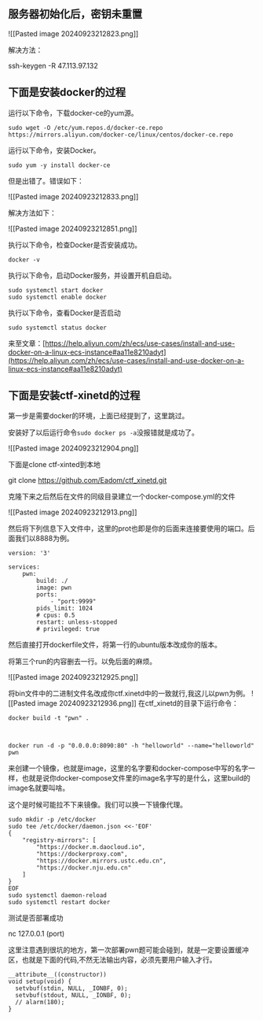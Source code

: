 ## 服务器初始化后，密钥未重置

![[Pasted image 20240923212823.png]]

解决方法：

ssh-keygen -R 47.113.97.132

## 下面是安装docker的过程

运行以下命令，下载docker-ce的yum源。

```
sudo wget -O /etc/yum.repos.d/docker-ce.repo https://mirrors.aliyun.com/docker-ce/linux/centos/docker-ce.repo
```

运行以下命令，安装Docker。

```
sudo yum -y install docker-ce
```

但是出错了。错误如下：

![[Pasted image 20240923212833.png]]

解决方法如下：

![[Pasted image 20240923212851.png]]

执行以下命令，检查Docker是否安装成功。

```
docker -v
```

执行以下命令，启动Docker服务，并设置开机自启动。

```
sudo systemctl start docker
sudo systemctl enable docker
```

执行以下命令，查看Docker是否启动

```
sudo systemctl status docker
```

来至文章：[https://help.aliyun.com/zh/ecs/use-cases/install-and-use-docker-on-a-linux-ecs-instance#aa11e8210adyt](https://help.aliyun.com/zh/ecs/use-cases/install-and-use-docker-on-a-linux-ecs-instance#aa11e8210adyt)

## 下面是安装ctf-xinetd的过程

第一步是需要docker的环境，上面已经提到了，这里跳过。

安装好了以后运行命令`sudo docker ps -a`没报错就是成功了。

![[Pasted image 20240923212904.png]]

下面是clone ctf-xinted到本地

git clone https://github.com/Eadom/ctf_xinetd.git

克隆下来之后然后在文件的同级目录建立一个docker-compose.yml的文件

![[Pasted image 20240923212913.png]]

然后将下列信息下入文件中，这里的prot也即是你的后面来连接要使用的端口。后面我们以8888为例。

```
version: '3'

services:
    pwn:
        build: ./
        image: pwn
        ports:
            - "port:9999"
        pids_limit: 1024
        # cpus: 0.5
        restart: unless-stopped
        # privileged: true
```

然后直接打开dockerfile文件，将第一行的ubuntu版本改成你的版本。

将第三个run的内容删去一行。以免后面的麻烦。

![[Pasted image 20240923212925.png]]

将bin文件中的二进制文件名改成你ctf.xinetd中的一致就行,我这儿以pwn为例。
![[Pasted image 20240923212936.png]]
在ctf_xinetd的目录下运行命令：

```
docker build -t "pwn" .



docker run -d -p "0.0.0.0:8090:80" -h "helloworld" --name="helloworld" pwn
```


来创建一个镜像，也就是image，这里的名字要和docker-compose中写的名字一样，也就是说你docker-compose文件里的image名字写的是什么，这里build的image名就要叫啥。

这个是时候可能拉不下来镜像。我们可以换一下镜像代理。

```
sudo mkdir -p /etc/docker
sudo tee /etc/docker/daemon.json <<-'EOF'
{
    "registry-mirrors": [
        "https://docker.m.daocloud.io",
        "https://dockerproxy.com",
        "https://docker.mirrors.ustc.edu.cn",
        "https://docker.nju.edu.cn"
    ]
}
EOF
sudo systemctl daemon-reload
sudo systemctl restart docker
```

测试是否部署成功

nc 127.0.0.1 (port)

这里注意遇到很坑的地方，第一次部署pwn题可能会碰到，就是一定要设置缓冲区，也就是下面的代码,不然无法输出内容，必须先要用户输入才行。

```
__attribute__((constructor))
void setup(void) {
  setvbuf(stdin, NULL, _IONBF, 0);
  setvbuf(stdout, NULL, _IONBF, 0);
  // alarm(180);
}
```